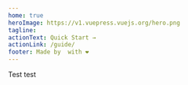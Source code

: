 ```yaml
---
home: true
heroImage: https://v1.vuepress.vuejs.org/hero.png
tagline: 
actionText: Quick Start →
actionLink: /guide/
footer: Made by  with ❤️
---
```

Test
test

